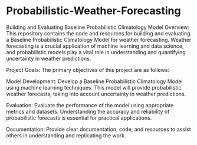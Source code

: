# Probabilistic-Weather-Forecasting
Building and Evaluating Baseline Probabilistic Climatology Model
Overview:
This repository contains the code and resources for building and evaluating a Baseline Probabilistic Climatology Model for weather forecasting. Weather forecasting is a crucial application of machine learning and data science, and probabilistic models play a vital role in understanding and quantifying uncertainty in weather predictions.

Project Goals:
The primary objectives of this project are as follows:

Model Development: Develop a Baseline Probabilistic Climatology Model using machine learning techniques. This model will provide probabilistic weather forecasts, taking into account uncertainty in weather predictions.

Evaluation: Evaluate the performance of the model using appropriate metrics and datasets. Understanding the accuracy and reliability of probabilistic forecasts is essential for practical applications.

Documentation: Provide clear documentation, code, and resources to assist others in understanding and replicating the work.



